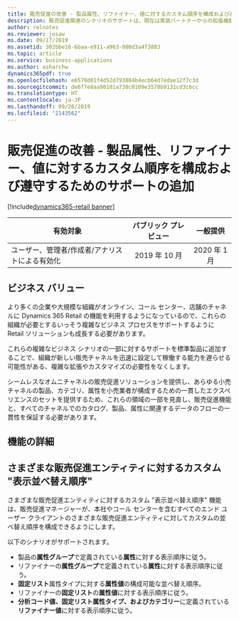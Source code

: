```yaml
---
title: 販売促進の改善 - 製品属性、リファイナー、値に対するカスタム順序を構成および遵守するためのサポートの追加
description: 販売促進関連のシナリオのサポートは、現在は実装パートナーからの拡張機能が必要な既存のシナリオとよく一致するように強化されます。
author: relnotes
ms.reviewer: josaw
ms.date: 09/17/2019
ms.assetid: 302bbe16-6baa-e911-a963-000d3a4f3883
ms.topic: article
ms.service: business-applications
ms.author: asharchw
dynamics365pdf: true
ms.openlocfilehash: e6570d81f4d52d793884b4ecb64d7edae12f7c3d
ms.sourcegitcommit: de6f7e8aa90101a730c0109e3578b9131cd3c6cc
ms.translationtype: HT
ms.contentlocale: ja-JP
ms.lasthandoff: 09/26/2019
ms.locfileid: "2143562"
---
```

# <a name="merchandising-improvements--add-support-to-configure-and-observe-the-custom-order-for-product-attributes-refiners-and-values"></a>販売促進の改善 - 製品属性、リファイナー、値に対するカスタム順序を構成および遵守するためのサポートの追加
[!include[dynamics365-retail banner](../includes/dynamics365-retail.md)]

| 有効対象    |  パブリック プレビュー | 一般提供 | 
| ---------- | :----------: |:----------: |
|ユーザー、管理者/作成者/アナリストによる有効化|2019 年 10 月| 2020 年 1 月|


## <a name="business-value"></a>ビジネス バリュー
<!-- bv start -->
より多くの企業や大規模な組織がオンライン、コール センター、店舗のチャネルに Dynamics 365 Retail の機能を利用するようになっているので、これらの組織が必要とするいっそう複雑なビジネス プロセスをサポートするように Retail ソリューションも成長する必要があります。 

これらの複雑なビジネス シナリオの一部に対するサポートを標準製品に追加することで、組織が新しい販売チャネルを迅速に設定して稼働する能力を遅らせる可能性がある、複雑な拡張やカスタマイズの必要性をなくします。 

シームレスなオムニチャネルの販売促進ソリューションを提供し、あらゆる小売チャネルの製品、カテゴリ、属性を小売業者が構成するための一貫したエクスペリエンスのセットを提供するため、これらの領域の一部を見直し、販売促進機能と、すべてのチャネルでのカタログ、製品、属性に関連するデータのフローの一貫性を保証する必要があります。
<!-- bv end -->



## <a name="feature-details"></a>機能の詳細
<!--feature detail start -->
## <a name="custom-display-sort-order-for-various-merchandising-entities"></a>さまざまな販売促進エンティティに対するカスタム "表示並べ替え順序"

さまざまな販売促進エンティティに対するカスタム "表示並べ替え順序" 機能は、販売促進マネージャーが、本社やコール センターを含むすべてのエンド ユーザー クライアントのさまざまな販売促進エンティティに対してカスタムの並べ替え順序を構成できるようにします。 

以下のシナリオがサポートされます。 
                
- 製品の**属性グループ**で定義されている**属性**に対する表示順序に従う。     
- リファイナーの**属性グループ**で定義されている**属性**に対する表示順序に従う。               
- **固定リスト**属性タイプに対する**属性値**の構成可能な並べ替え順序。   
- リファイナーの**固定リスト**の**属性値**に対する表示順序に従う。                        
- **分析コード値、固定リスト属性タイプ、およびカテゴリー**に定義されている**リファイナー値**に対する表示順序に従う。
<!--feature detail end -->











